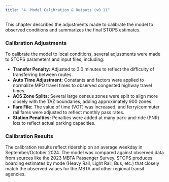 ```yaml
---
title: "4. Model Calibration & Outputs (v0.1)"
---
```


This chapter describes the adjustments made to calibrate the model to observed conditions and summarizes the final STOPS estimates.

### Calibration Adjustments
To calibrate the model to local conditions, several adjustments were made to STOPS parameters and input files, including:
- **Transfer Penalty:** Adjusted to 3.0 minutes to reflect the difficulty of transferring between routes.
- **Auto Time Adjustment:** Constants and factors were applied to normalize MPO travel times to observed congested highway travel times.
- **ACS Zone Splits:** Several large census zones were split to align more closely with the TAZ boundaries, adding approximately 900 zones.
- **Fare File:** The value of time (VOT) was increased, and ferry/commuter rail fares were adjusted to reflect monthly pass rates.
- **Station Penalties:** Penalties were added at many park-and-ride (PNR) lots to reflect actual parking capacities.

### Calibration Results
The calibration results reflect ridership on an average weekday in September/October 2024. The model was compared against observed data from sources like the 2023 MBTA Passenger Survey. STOPS produces boarding estimates by mode (Heavy Rail, Light Rail, Bus, etc.) that closely match the observed values for the MBTA and other regional transit agencies.